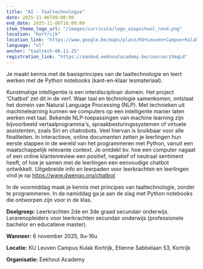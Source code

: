 ```yaml
---
title: "AI - Taaltechnologie"
date: 2025-11-06T09:00:00
end_date: 2025-11-06T16:00:00
item_theme_logo_url: "/images/curricula/logo_aiopschool_rond.png"
location: "Kortrijk"
location_link: "https://www.google.be/maps/place/KU+Leuven+Campus+Kulak+Kortrijk/@50.806021,3.2898247,17z/data=!3m2!4b1!5s0x47c33b496c0da127:0x668027e5eb8c3c3c!4m6!3m5!1s0x47c33b1680feea7f:0xb7de98d538fe190!8m2!3d50.806021!4d3.2923996!16zL20vMDhxaG45?hl=nl&entry=ttu&g_ep=EgoyMDI1MDIxOS4xIKXMDSoASAFQAw%3D%3D"
language: "nl"
anchor: "taaltech-06-11-25"
registration_link: "https://aanbod.eekhoutacademy.be/course/zXmqLd"
---
```

Je maakt kennis met de basisprincipes van de taaltechnologie en leert werken met de Python notebooks (kant-en-klaar lesmateriaal).

Kunstmatige intelligentie is een interdisciplinair domein. Het project ‘Chatbot’ zet dit in de verf. Waar taal en technologie samenkomen, ontstaat het domein van Natural Language Processing (NLP). Met technieken uit machinelearning kunnen we computers op een intelligente manier laten werken met taal. Bekende NLP-toepassingen van machine learning zijn bijvoorbeeld vertaalprogramma's, spraakbesturingssystemen of virtuele assistenten, zoals Siri en chatrobots. Veel hiervan is bruikbaar voor alle finaliteiten. In interactieve, online documenten zetten je leerlingen hun eerste stappen in de wereld van het programmeren met Python, vanuit een maatschappelijk relevante context. Je ontdekt bv. hoe een computer nagaat of een online klantenreview een positief, negatief of neutraal sentiment heeft, of hoe je samen met de leerlingen een eenvoudige chatbot ontwikkelt. Uitgebreide info en leerpaden voor leerkrachten en leerlingen vind je op https://www.dwengo.org/chatbot

In de voormiddag maak je kennis met principes van taaltechnologie, zonder te programmeren. In de namiddag ga je aan de slag met Python notebooks die ontworpen zijn voor in de klas.

**Doelgroep:**
Leerkrachten 2de en 3de graad secundair onderwijs.<br>
Lerarenopleiders voor leerkrachten secundair onderwijs (professionele bachelor en educatieve master).

**Wanneer:** 6 november 2025, 9u-16u

**Locatie:** KU Leuven Campus Kulak Kortrijk, Etienne Sabbelaan 53, Kortrijk

**Organisatie:** Eekhout Academy
